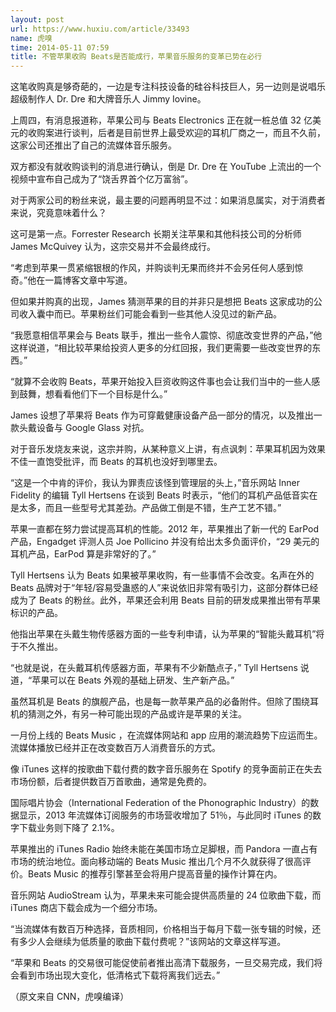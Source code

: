 ```yaml
---
layout: post
url: https://www.huxiu.com/article/33493
name: 虎嗅
time: 2014-05-11 07:59
title: 不管苹果收购 Beats是否能成行，苹果音乐服务的变革已势在必行
---
```

这笔收购真是够奇葩的，一边是专注科技设备的硅谷科技巨人，另一边则是说唱乐超级制作人 Dr. Dre 和大牌音乐人 Jimmy Iovine。

上周四，有消息报道称，苹果公司与 Beats Electronics 正在就一桩总值 32 亿美元的收购案进行谈判，后者是目前世界上最受欢迎的耳机厂商之一，而且不久前，这家公司还推出了自己的流媒体音乐服务。

双方都没有就收购谈判的消息进行确认，倒是 Dr. Dre 在 YouTube 上流出的一个视频中宣布自己成为了“饶舌界首个亿万富翁”。

对于两家公司的粉丝来说，最主要的问题再明显不过：如果消息属实，对于消费者来说，究竟意味着什么？

这可是第一点。Forrester Research 长期关注苹果和其他科技公司的分析师 James McQuivey 认为，这宗交易并不会最终成行。

“考虑到苹果一贯紧缩银根的作风，并购谈判无果而终并不会另任何人感到惊奇。”他在一篇博客文章中写道。

但如果并购真的出现，James 猜测苹果的目的并非只是想把 Beats 这家成功的公司收入囊中而已。苹果粉丝们可能会看到一些其他人没见过的新产品。

“我愿意相信苹果会与 Beats 联手，推出一些令人震惊、彻底改变世界的产品，”他这样说道，“相比较苹果给投资人更多的分红回报，我们更需要一些改变世界的东西。”

“就算不会收购 Beats，苹果开始投入巨资收购这件事也会让我们当中的一些人感到鼓舞，想看看他们下一个目标是什么。”

James 设想了苹果将 Beats 作为可穿戴健康设备产品一部分的情况，以及推出一款头戴设备与 Google Glass 对抗。

对于音乐发烧友来说，这宗并购，从某种意义上讲，有点讽刺：苹果耳机因为效果不佳一直饱受批评，而 Beats 的耳机也没好到哪里去。

“这是一个中肯的评价，我认为罪责应该怪到管理层的头上，”音乐网站 Inner Fidelity 的编辑 Tyll Hertsens 在谈到 Beats 时表示，“他们的耳机产品低音实在是太多，而且一些型号尤其差劲。产品做工倒是不错，生产工艺不错。”

苹果一直都在努力尝试提高耳机的性能。2012 年，苹果推出了新一代的 EarPod 产品，Engadget 评测人员 Joe Pollicino 并没有给出太多负面评价，“29 美元的耳机产品，EarPod 算是非常好的了。”

Tyll Hertsens 认为 Beats 如果被苹果收购，有一些事情不会改变。名声在外的 Beats 品牌对于“年轻/容易受蛊惑的人”来说依旧非常有吸引力，这部分群体已经成为了 Beats 的粉丝。此外，苹果还会利用 Beats 目前的研发成果推出带有苹果标识的产品。

他指出苹果在头戴生物传感器方面的一些专利申请，认为苹果的“智能头戴耳机”将于不久推出。

“也就是说，在头戴耳机传感器方面，苹果有不少新酷点子，” Tyll Hertsens 说道，“苹果可以在 Beats 外观的基础上研发、生产新产品。”

虽然耳机是 Beats 的旗舰产品，也是每一款苹果产品的必备附件。但除了围绕耳机的猜测之外，有另一种可能出现的产品或许是苹果的关注。

一月份上线的 Beats Music ，在流媒体网站和 app 应用的潮流趋势下应运而生。流媒体播放已经并正在改变数百万人消费音乐的方式。

像 iTunes 这样的按歌曲下载付费的数字音乐服务在 Spotify 的竞争面前正在失去市场份额，后者提供数百万首歌曲，通常是免费的。

国际唱片协会（International Federation of the Phonographic Industry）的数据显示，2013 年流媒体订阅服务的市场营收增加了 51％，与此同时 iTunes 的数字下载业务则下降了 2.1%。

苹果推出的 iTunes Radio 始终未能在美国市场立足脚根，而 Pandora 一直占有市场的统治地位。面向移动端的 Beats Music 推出几个月不久就获得了很高评价。Beats Music 的推荐引擎甚至会将用户提高音量的操作计算在内。

音乐网站 AudioStream 认为，苹果未来可能会提供高质量的 24 位歌曲下载，而 iTunes 商店下载会成为一个细分市场。

“当流媒体有数百万种选择，音质相同，价格相当于每月下载一张专辑的时候，还有多少人会继续为低质量的歌曲下载付费呢？”该网站的文章这样写道。

“苹果和 Beats 的交易很可能促使前者推出高清下载服务，一旦交易完成，我们将会看到市场出现大变化，低清格式下载将离我们远去。”

（原文来自 CNN，虎嗅编译）

